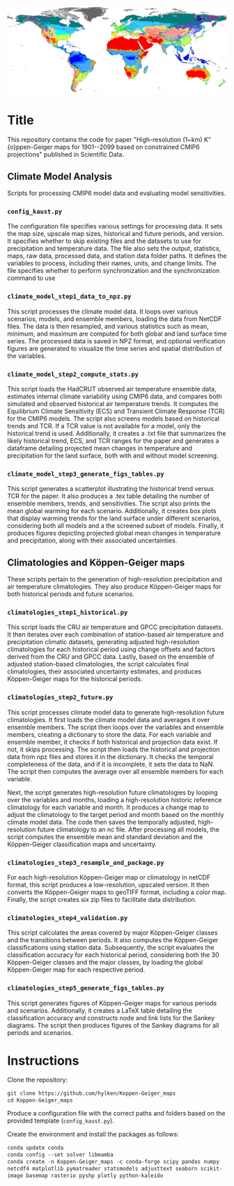 ![Köppen-Geiger climate classification map for the global land surface for 1991–2020.](stats_figs_tables/climatologies/1991_2020_World_koppen_geiger_0p01.png)

# Title

This repository contains the code for paper "High-resolution (1~km) K\"{o}ppen-Geiger maps for 1901--2099 based on constrained CMIP6 projections" published in Scientific Data.

## Climate Model Analysis

Scripts for processing CMIP6 model data and evaluating model sensitivities.

### `config_kaust.py`

The configuration file specifies various settings for processing data. It sets the map size, upscale map sizes, historical and future periods, and version. It specifies whether to skip existing files and the datasets to use for precipitation and temperature data. The file also sets the output, statistics, maps, raw data, processed data, and station data folder paths. It defines the variables to process, including their names, units, and change limits. The file specifies whether to perform synchronization and the synchronization command to use

### `climate_model_step1_data_to_npz.py`

This script processes the climate model data. It loops over various scenarios, models, and ensemble members, loading the data from NetCDF files. The data is then resampled, and various statistics such as mean, minimum, and maximum are computed for both global and land surface time series. The processed data is saved in NPZ format, and optional verification figures are generated to visualize the time series and spatial distribution of the variables.

### `climate_model_step2_compute_stats.py`

This script loads the HadCRUT observed air temperature ensemble data, estimates internal climate variability using CMIP6 data, and compares both simulated and observed historical air temperature trends. It computes the Equilibrium Climate Sensitivity (ECS) and Transient Climate Response (TCR) for the CMIP6 models. The script also screens models based on historical trends and TCR. If a TCR value is not available for a model, only the historical trend is used. Additionally, it creates a .txt file that summarizes the likely historical trend, ECS, and TCR ranges for the paper and generates a dataframe detailing projected mean changes in temperature and precipitation for the land surface, both with and without model screening.

### `climate_model_step3_generate_figs_tables.py`

This script generates a scatterplot illustrating the historical trend versus TCR for the paper. It also produces a .tex table detailing the number of ensemble members, trends, and sensitivities. The script also prints the mean global warming for each scenario. Additionally, it creates box plots that display warming trends for the land surface under different scenarios, considering both all models and a the screened subset of models. Finally, it produces figures depicting projected global mean changes in temperature and precipitation, along with their associated uncertainties.

## Climatologies and Köppen-Geiger maps

These scripts pertain to the generation of high-resolution precipitation and air temperature climatologies. They also produce Köppen-Geiger maps for both historical periods and future scenarios.

### `climatologies_step1_historical.py`

This script loads the CRU air temperature and GPCC precipitation datasets. It then iterates over each combination of station-based air temperature and precipitation climatic datasets, generating adjusted high-resolution climatologies for each historical period using change offsets and factors derived from the CRU and GPCC data. Lastly, based on the ensemble of adjusted station-based climatologies, the script calculates final climatologies, their associated uncertainty estimates, and produces Köppen-Geiger maps for the historical periods.

### `climatologies_step2_future.py`
This script processes climate model data to generate high-resolution future climatologies. It first loads the climate model data and averages it over ensemble members. The script then loops over the variables and ensemble members, creating a dictionary to store the data. For each variable and ensemble member, it checks if both historical and projection data exist. If not, it skips processing. The script then loads the historical and projection data from npz files and stores it in the dictionary. It checks the temporal completeness of the data, and if it is incomplete, it sets the data to NaN. The script then computes the average over all ensemble members for each variable.

Next, the script generates high-resolution future climatologies by looping over the variables and months, loading a high-resolution historic reference climatology for each variable and month. It produces a change map to adjust the climatology to the target period and month based on the monthly climate model data. The code then saves the temporally adjusted, high-resolution future climatology to an nc file. After processing all models, the script computes the ensemble mean and standard deviation and the Köppen-Geiger classification maps and uncertainty.

### `climatologies_step3_resample_and_package.py`

For each high-resolution Köppen-Geiger map or climatology in netCDF format, this script produces a low-resolution, upscaled version. It then converts the Köppen-Geiger maps to geoTIFF format, including a color map. Finally, the script creates six zip files to facilitate data distribution.

### `climatologies_step4_validation.py`

This script calculates the areas covered by major Köppen-Geiger classes and the transitions between periods. It also computes the Köppen-Geiger classifications using station data. Subsequently, the script evaluates the classification accuracy for each historical period, considering both the 30 Köppen-Geiger classes and the major classes, by loading the global Köppen-Geiger map for each respective period.

### `climatologies_step5_generate_figs_tables.py`

This script generates figures of Köppen-Geiger maps for various periods and scenarios. Additionally, it creates a LaTeX table detailing the classification accuracy and constructs node and link lists for the Sankey diagrams. The script then produces figures of the Sankey diagrams for all periods and scenarios.

# Instructions

Clone the repository:
```
git clone https://github.com/hylken/Koppen-Geiger_maps
cd Koppen-Geiger_maps
```
Produce a configuration file with the correct paths and folders based on the provided template (`config_kaust.py`).

Create the environment and install the packages as follows:
```
conda update conda
conda config --set solver libmamba
conda create -n Koppen-Geiger_maps -c conda-forge scipy pandas numpy netcdf4 matplotlib pymatreader statsmodels adjusttext seaborn scikit-image basemap rasterio pyshp plotly python-kaleido
```